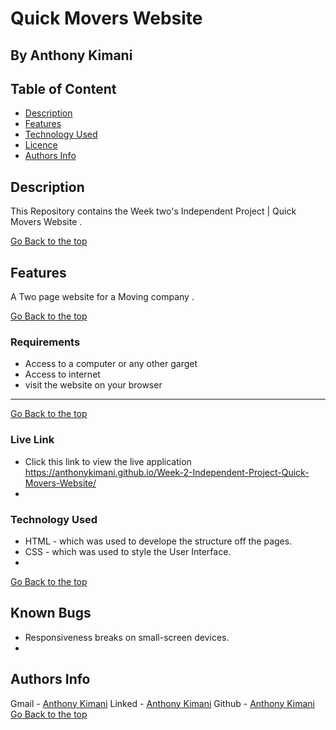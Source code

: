 # Quick Movers Website
 ## By Anthony Kimani
 ## Table of Content
 - [Description](#description)
 - [Features](#features)
 - [Technology  Used](#technology-Used)
 - [Licence](#licence)
 - [Authors Info](#Authors-Info)
 ## Description
 
 <p>This Repository contains the Week two's Independent Project | Quick Movers Website .</p>
 
[Go Back to the top](#Quick-Movers-Website)

## Features

A Two page website for a Moving company .

[Go Back to the top](#Quick-Movers-Website)
 ###  Requirements
 
 * Access to  a computer or any other garget
 * Access to internet
 * visit the website on your browser
 ****
 [Go Back to the top](#Quick-Movers-Website)
 
### Live Link

- Click this link to view the live application https://anthonykimani.github.io/Week-2-Independent-Project-Quick-Movers-Website/
- 
### Technology  Used

* HTML - which was used to develope the structure off the pages.
* CSS - which was used to style the User Interface.
* 
[Go Back to the top](#Quick-Movers-Website)

## Known Bugs

* Responsiveness breaks on small-screen devices.
* 
## Authors Info

Gmail - [Anthony Kimani](anthony.kimani@student.moringaschool.com)
Linked - [Anthony Kimani](https://www.linkedin.com/in/kimani-antony-50886b1ba/)
Github - [Anthony Kimani](https://github.com/anthonykimani)
[Go Back to the top](#Quick-Movers-Website)
